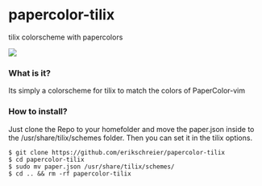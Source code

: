 # papercolor-tilix
tilix colorscheme with papercolors

<a href="https://i.imgur.com/adP3sXv.png">
  <img src="https://imgur.com/adP3sXvl.png" />
</a>

### What is it?
Its simply a colorscheme for tilix to match the colors of PaperColor-vim

### How to install?
Just clone the Repo to your homefolder and move the paper.json inside to the /usr/share/tilix/schemes folder. Then you can set it in the tilix options.

    $ git clone https://github.com/erikschreier/papercolor-tilix
    $ cd papercolor-tilix
    $ sudo mv paper.json /usr/share/tilix/schemes/
    $ cd .. && rm -rf papercolor-tilix

